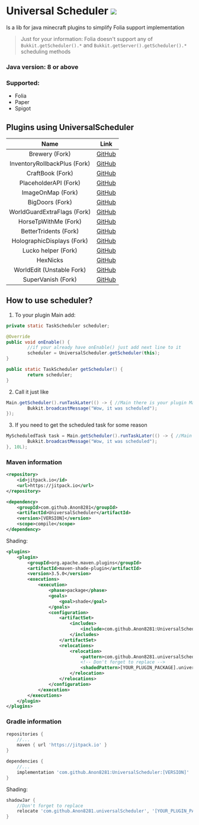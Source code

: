 # Universal Scheduler [![](https://jitpack.io/v/Anon8281/UniversalScheduler.svg)](https://jitpack.io/#Anon8281/UniversalScheduler)

Is a lib for java minecraft plugins to simplify Folia support implementation
> Just for your information: Folia doesn't support any of `Bukkit.getScheduler().*` and `Bukkit.getServer().getScheduler().*`
> scheduling methods

### Java version: 8 or above

### Supported:

- Folia
- Paper
- Spigot

## Plugins using UniversalScheduler

|           **Name**           |                           **Link**                            |
|:----------------------------:|:-------------------------------------------------------------:|
|        Brewery (Fork)        |         [GitHub](https://github.com/Anon8281/Brewery)         |
| InventoryRollbackPlus (Fork) | [GitHub](https://github.com/Anon8281/Inventory-Rollback-Plus) |
|       CraftBook (Fork)       |        [GitHub](https://github.com/Anon8281/CraftBook)        |
|    PlaceholderAPI (Fork)     |     [GitHub](https://github.com/Anon8281/PlaceholderAPI)      |
|      ImageOnMap (Fork)       |       [GitHub](https://github.com/Anon8281/ImageOnMap)        |
|       BigDoors (Fork)        |        [GitHub](https://github.com/Anon8281/BigDoors)         |
| WorldGuardExtraFlags (Fork)  |  [GitHub](https://github.com/Anon8281/WorldGuardExtraFlags)   |
|     HorseTpWithMe (Fork)     |      [GitHub](https://github.com/Anon8281/HorseTpWithMe)      |
|    BetterTridents (Fork)     |     [GitHub](https://github.com/Anon8281/BetterTridents)      |
|  HolographicDisplays (Fork)  |   [GitHub](https://github.com/Anon8281/HolographicDisplays)   |
|     Lucko helper (Fork)      |         [GitHub](https://github.com/Anon8281/helper)          |
|           HexNicks           |        [GitHub](https://github.com/MajekDev/HexNicks)         |
|  WorldEdit (Unstable Fork)   |        [GitHub](https://github.com/Anon8281/WorldEdit)        |
|      SuperVanish (Fork)      |   [GitHub](https://github.com/ewof/SuperVanish/tree/folia)    |

## How to use scheduler?

1. To your plugin Main add:

```java
private static TaskScheduler scheduler;
```

```java 
@Override
public void onEnable() {
        //if your already have onEnable() just add next line to it
        scheduler = UniversalScheduler.getScheduler(this);
}
```

```java
public static TaskScheduler getScheduler() {
        return scheduler;
}
```

2. Call it just like

```java
Main.getScheduler().runTaskLater(() -> { //Main there is your plugin Main
        Bukkit.broadcastMessage("Wow, it was scheduled");
});
```

3. If you need to get the scheduled task for some reason

```java
MyScheduledTask task = Main.getScheduler().runTaskLater(() -> { //Main there is your plugin Main
        Bukkit.broadcastMessage("Wow, it was scheduled");
}, 10L);
```

### Maven information

```xml
<repository>
    <id>jitpack.io</id>
    <url>https://jitpack.io</url>
</repository>
```

```xml
<dependency>
    <groupId>com.github.Anon8281</groupId>
    <artifactId>UniversalScheduler</artifactId>
    <version>[VERSION]</version>
    <scope>compile</scope>
</dependency>
 ```

Shading:

```xml
<plugins>
    <plugin>
        <groupId>org.apache.maven.plugins</groupId>
        <artifactId>maven-shade-plugin</artifactId>
        <version>3.5.0</version>
        <executions>
            <execution>
                <phase>package</phase>
                <goals>
                    <goal>shade</goal>
                </goals>
                <configuration>
                    <artifactSet>
                        <includes>
                            <include>com.github.Anon8281:UniversalScheduler</include>
                        </includes>
                    </artifactSet>
                    <relocations>
                        <relocation>
                            <pattern>com.github.Anon8281.universalScheduler</pattern>
                            <!-- Don't forget to replace -->
                            <shadedPattern>[YOUR_PLUGIN_PACKAGE].universalScheduler</shadedPattern>
                        </relocation>
                    </relocations>
                </configuration>
            </execution>
        </executions>
    </plugin>
</plugins>
```

### Gradle information

```groovy
repositories {
    //...
    maven { url 'https://jitpack.io' }
}
```

```groovy
dependencies {
    //...
    implementation 'com.github.Anon8281:UniversalScheduler:[VERSION]'
}
```

Shading:

```groovy
shadowJar {
    //Don't forget to replace
    relocate 'com.github.Anon8281.universalScheduler', '[YOUR_PLUGIN_PACKAGE].universalScheduler' 
}
```
